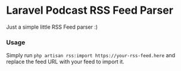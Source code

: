 
# Laravel Podcast RSS Feed Parser

Just a simple little RSS Feed parser :)


### Usage

Simply run `php artisan rss:import https://your-rss-feed.here` and replace the feed URL with your feed to import it. 
